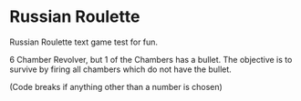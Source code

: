 # Russian Roulette
Russian Roulette text game test for fun. 

6 Chamber Revolver, but 1 of the Chambers has a bullet. The objective is to survive by firing all chambers which do not have the bullet.

(Code breaks if anything other than a number is chosen)
